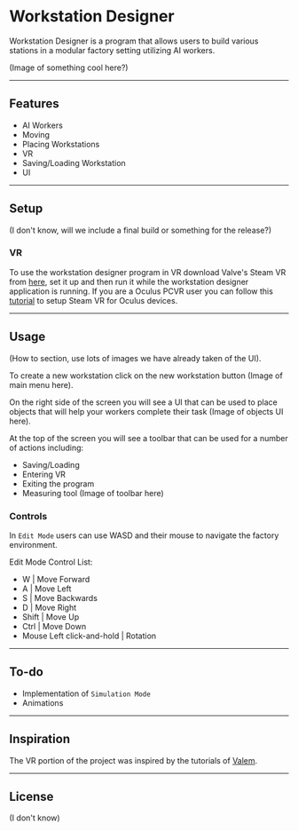 # Workstation Designer

Workstation Designer is a program that allows users to build various stations in a modular factory setting utilizing AI workers.

(Image of something cool here?)

---

## Features
- AI Workers
- Moving
- Placing Workstations
- VR
- Saving/Loading Workstation
- UI

---

## Setup
(I don't know, will we include a final build or something for the release?)

### VR
To use the workstation designer program in VR download Valve's Steam VR from [here](https://www.steamvr.com/en/), set it up and then run it while the workstation designer application is running.
If you are a Oculus PCVR user you can follow this [tutorial](https://support.steampowered.com/kb_article.php?ref=3180-UPHK-0900) to setup Steam VR for Oculus devices.

---

## Usage
(How to section, use lots of images we have already taken of the UI).

To create a new workstation click on the new workstation button (Image of main menu here).

On the right side of the screen you will see a UI that can be used to place objects that will help your workers complete their task (Image of objects UI here).

At the top of the screen you will see a toolbar that can be used for a number of actions including:
- Saving/Loading
- Entering VR
- Exiting the program
- Measuring tool
(Image of toolbar here)

### Controls
In `Edit Mode` users can use WASD and their mouse to navigate the factory environment.

Edit Mode Control List:
- W | Move Forward
- A | Move Left
- S | Move Backwards
- D | Move Right
- Shift | Move Up
- Ctrl | Move Down
- Mouse Left click-and-hold | Rotation

---

## To-do
- Implementation of `Simulation Mode`
- Animations

---

## Inspiration
The VR portion of the project was inspired by the tutorials of [Valem](https://www.youtube.com/channel/UCPJlesN59MzHPPCp0Lg8sLw/videos).


---

## License
(I don't know)